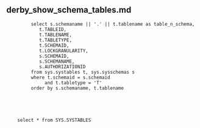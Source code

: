 derby_show_schema_tables.md
---
	

             select s.schemaname || '.' || t.tablename as table_n_schema,
                t.TABLEID,
                t.TABLENAME,
                t.TABLETYPE,
                t.SCHEMAID,
                t.LOCKGRANULARITY,
                s.SCHEMAID,
                s.SCHEMANAME,
                s.AUTHORIZATIONID
             from sys.systables t, sys.sysschemas s  
             where t.schemaid = s.schemaid 
                  and t.tabletype = 'T' 
             order by s.schemaname, t.tablename



        

        select * from SYS.SYSTABLES